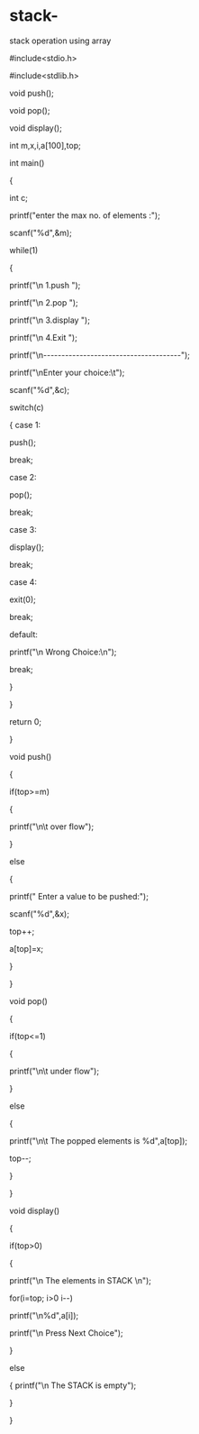 # stack-


stack operation using array

#include<stdio.h>

#include<stdlib.h>   

void push();

void pop();

void display();

int m,x,i,a[100],top;

int main()

{

int c;

printf("enter the max no. of elements :");

scanf("%d",&m);

while(1)

{

printf("\n 1.push        ");

printf("\n 2.pop   ");

printf("\n 3.display       ");

printf("\n 4.Exit       ");

printf("\n--------------------------------------");

printf("\nEnter your choice:\t");

scanf("%d",&c);

switch(c)

{            case 1:

push();

break;

case 2:

pop();

break;

case 3:

display();

break;

case 4:

exit(0);

break;

default:

printf("\n Wrong Choice:\n");

break;

}

}

return 0;

}

void push()

{

if(top>=m)

{

printf("\n\t over flow");



}

else

{

printf(" Enter a value to be pushed:");

scanf("%d",&x);

top++;

a[top]=x;

}

}

void pop()

{

if(top<=1)

{

printf("\n\t under flow");

}

else

{

printf("\n\t The popped elements is %d",a[top]);

top--;

}

}

void display()

{

if(top>0)

{

printf("\n The elements in STACK \n");

for(i=top; i>0 i--)

printf("\n%d",a[i]);

printf("\n Press Next Choice");

}

else

{
        printf("\n The STACK is empty");

}

}



